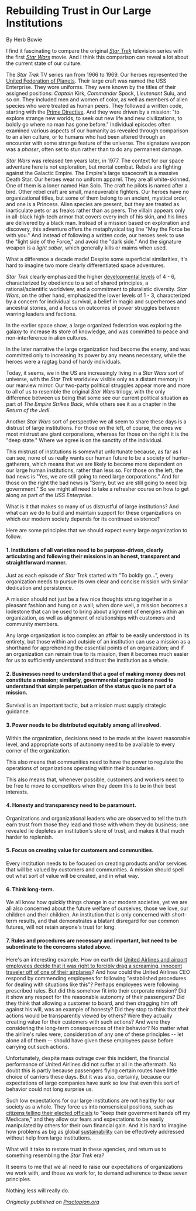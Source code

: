 # Rebuilding Trust in Our Large Institutions

By Herb Bowie

I find it fascinating to compare the original [*Star Trek*][trek] television series with the first [*Star Wars*][wars] movie. And I think this comparison can reveal a lot about the current state of our culture. 

The *Star Trek* TV series ran from 1966 to 1969. Our heroes represented the [United Federation of Planets][fed]. Their large craft was named the USS Enterprise. They wore uniforms. They were known by the titles of their assigned positions: *Captain* Kirk, *Commander* Spock,  *Lieutenant* Sulu, and so on. They included men and women of color, as well as members of alien species who were treated as human peers. They followed a written code, starting with the [Prime Directive][prime]. And they were driven by a mission: "to explore strange new worlds, to seek out new life and new civilizations, to boldly go where no man has gone before." Individual episodes often examined various aspects of our humanity as revealed through comparison to an alien culture, or to humans who had been altered through an encounter with some strange feature of the universe. The signature weapon was a *phaser*, often set to stun rather than to do any permanent damage. 

*Star Wars* was released ten years later, in 1977. The context for our space adventure here is not exploration, but mortal combat. Rebels are fighting against the Galactic Empire. The Empire's large spacecraft is a massive Death Star. Our heroes wear no uniform apparel. They are all white-skinned. One of them is a loner named Han Solo. The craft he pilots is named after a bird. Other rebel craft are small, maneuverable fighters. Our heroes have no organizational titles, but some of them belong to an ancient, mystical order, and one is a Princess. Alien species are present, but they are treated as inarticulate pets or as freaks rather than as peers. The villain appears only in all-black high-tech armor that covers every inch of his skin, and his lines are delivered by a black man. Instead of a mission based on exploration and discovery, this adventure offers the metaphysical tag line "May the Force be with you." And instead of following a written code, our heroes seek to use the "light side of the Force," and avoid the "dark side." And the signature weapon is a *light saber*, which generally kills or maims when used.

What a difference a decade made! Despite some superficial similarities, it's hard to imagine two more clearly differentiated space adventures. 

*Star Trek* clearly emphasized the higher [developmental levels][devlev] of 4 - 6, characterized by obedience to a set of shared principles, a rational/scientific worldview, and a commitment to pluralistic diversity. *Star Wars*, on the other hand, emphasized the lower levels of 1 - 3, characterized by a concern for individual survival, a belief in magic and superheroes and ancestral stories, and a focus on outcomes of power struggles between warring leaders and factions.  

In the earlier space show, a large organized federation was exploring the galaxy to increase its store of knowledge, and was committed to peace and non-interference in alien cultures. 

In the later narrative the large organization had become the enemy, and was committed only to increasing its power by any means necessary, while the heroes were a ragtag band of hardy individuals. 

Today, it seems, we in the US are increasingly living in a *Star Wars* sort of universe, with the *Star Trek* worldview visible only as a distant memory in our rearview mirror. Our two-party political struggles appear more and more to all of us to resemble the original *Star Wars* trilogy, with the only difference between us being that some see our current political situation as part of *The Empire Strikes Back*, while others see it as a chapter in the *Return of the Jedi*.  

Another *Star Wars* sort of perspective we all seem to share these days is a distrust of large institutions. For those on the left, of course, the ones we most mistrust are giant corporations, whereas for those on the right it is the "deep state." Where we agree is on the sanctity of the individual. 

This mistrust of institutions is somewhat unfortunate because, as far as I can see, none of us really wants our human future to be a society of hunter-gatherers, which means that we are likely to become more dependent on our large human institutions, rather than less so. For those on the left, the bad news is "Yes, we are still going to need large corporations." And for those on the right the bad news is "Sorry, but we are still going to need big government." So we might all need to take a refresher course on how to get along as part of the *USS Enterprise*. 

What is it that makes so many of us distrustful of large institutions? And what can we do to build and maintain support for these organizations on which our modern society depends for its continued existence? 

Here are some principles that we should expect every large organization to follow.

#### 1. Institutions of all varieties need to be purpose-driven, clearly articulating and following their missions in an honest, transparent and straightforward manner. 

Just as each episode of *Star Trek* started with "To boldly go...", every organization needs to pursue its own clear and concise mission with similar dedication and persistence. 

A mission should not just be a few nice thoughts strung together in a pleasant fashion and hung on a wall; when done well, a mission becomes a lodestone that can be used to bring about alignment of energies within an organization, as well as alignment of relationships with customers and community members. 
   
Any large organization is too complex an affair to be easily understood in its entirety, but those within and outside of an institution can use a mission as a shorthand for apprehending the essential points of an organization; and if an organization can remain true to its mission, then it becomes much easier for us to sufficiently understand and trust the institution as a whole. 

#### 2. Businesses need to understand that a goal of making money does not constitute a mission; similarly, governmental organizations need to understand that simple perpetuation of the status quo is no part of a mission. 

Survival is an important tactic, but a mission must supply strategic guidance.

#### 3. Power needs to be distributed equitably among all involved. 

Within the organization, decisions need to be made at the lowest reasonable level, and appropriate sorts of autonomy need to be available to every corner of the organization. 

This also means that communities need to have the power to regulate the operations of organizations operating within their boundaries. 

This also means that, whenever possible, customers and workers need to be free to move to competitors when they deem this to be in their best interests. 

#### 4. Honesty and transparency need to be paramount. 

Organizations and organizational leaders who are observed to tell the truth earn trust from those they lead and those with whom they do business; one revealed lie depletes an institution's store of trust, and makes it that much harder to replenish.

#### 5. Focus on creating value for customers and communities.

Every institution needs to be focused on creating products and/or services that will be valued by customers and communities. A mission should spell out what sort of value will be created, and in what way. 

#### 6. Think long-term.

We all know how quickly things change in our modern societies, yet we are all also concerned about the future welfare of ourselves, those we love, our children and their children. An institution that is only concerned with short-term results, and that demonstrates a blatant disregard for our common futures, will not retain anyone's trust for long.

#### 7. Rules and procedures are necessary and important, but need to be subordinate to the concerns stated above.

Here's an interesting example. How on earth did [United Airlines and airport employees decide that it was right to forcibly drag a screaming, innocent traveler off of one of their airplanes][UA3411]? And how could the United Airlines CEO  respond by commending employees for following "established procedures for dealing with situations like this"? Perhaps employees were following prescribed rules. But did this somehow fit into their corporate mission? Did it show any respect for the reasonable autonomy of their passengers? Did they think that allowing a customer to board, and then dragging him off against his will, was an example of honesty? Did they stop to think that their actions would be transparently viewed by others? Were they actually creating value for their customers with such actions? And were they considering the long-term consequences of their behavior? No matter what the airline's rules were, consideration of any one of these principles -- let alone all of them -- should have  given these employees pause before carrying out such actions. 

Unfortunately, despite mass outrage over this incident, the financial performance of United Airlines did not suffer at all in the aftermath. No doubt this is partly because passengers flying certain routes have little choice of carriers these days. But it was also, certainly, because our expectations of large companies have sunk so low that even this sort of behavior could not long surprise us. 

Such low expectations for our large institutions are not healthy for our society as a whole. They force us into nonsensical positions, such as [citizens telling their elected officials][medicare] to "keep their government hands off my Medicare," and they allow our fears and expectations to be easily manipulated by others for their own financial gain. And it is hard to imagine how problems as big as global [sustainability][] can be effectively addressed without help from large institutions. 

What will it take to restore trust in these agencies, and return us to something resembling the *Star Trek* era? 

It seems to me that we all need to raise our expectations of organizations we work with, and those we work for, to demand adherence to these seven principles. 

Nothing less will really do.

*Originally published on [Practopian.org](https://www.Practopian.org/blog/hbowie/rebuilding-trust-in-our-large-institutions.html)*

[UA3411]: https://en.wikipedia.org/wiki/United_Express_Flight_3411_incident

[devlev]: https://www.Practopian.org/blog/hbowie/developmental-levels.html

[fed]: https://en.wikipedia.org/wiki/United_Federation_of_Planets

[medicare]: https://www.huffingtonpost.com/bob-cesca/get-your-goddamn-governme_b_252326.html

[prime]: https://en.wikipedia.org/wiki/Prime_Directive

[sustainability]: https://www.Practopian.org/issues/sustainability/sustainability.html

[trek]: https://en.wikipedia.org/wiki/Star_Trek:_The_Original_Series

[wars]: https://en.wikipedia.org/wiki/Star_Wars_(film)
